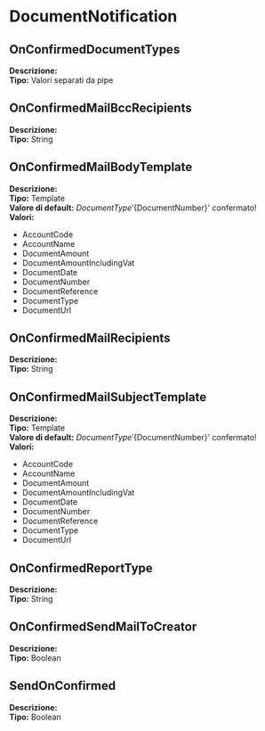 # DocumentNotification
OnConfirmedDocumentTypes 
----
**Descrizione:**  <br> 
**Tipo:** Valori separati da pipe <br> 

OnConfirmedMailBccRecipients 
----
**Descrizione:**  <br> 
**Tipo:** String <br> 

OnConfirmedMailBodyTemplate 
----
**Descrizione:**  <br> 
**Tipo:** Template <br> 
**Valore di default:** ${DocumentType} '${DocumentNumber}' confermato! <br> 
**Valori:**
* AccountCode
* AccountName
* DocumentAmount
* DocumentAmountIncludingVat
* DocumentDate
* DocumentNumber
* DocumentReference
* DocumentType
* DocumentUrl

OnConfirmedMailRecipients 
----
**Descrizione:**  <br> 
**Tipo:** String <br> 

OnConfirmedMailSubjectTemplate 
----
**Descrizione:**  <br> 
**Tipo:** Template <br> 
**Valore di default:** ${DocumentType} '${DocumentNumber}' confermato! <br> 
**Valori:**
* AccountCode
* AccountName
* DocumentAmount
* DocumentAmountIncludingVat
* DocumentDate
* DocumentNumber
* DocumentReference
* DocumentType
* DocumentUrl

OnConfirmedReportType 
----
**Descrizione:**  <br> 
**Tipo:** String <br> 

OnConfirmedSendMailToCreator 
----
**Descrizione:**  <br> 
**Tipo:** Boolean <br> 

SendOnConfirmed 
----
**Descrizione:**  <br> 
**Tipo:** Boolean <br>

